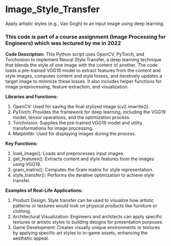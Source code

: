 # Image_Style_Transfer
Apply artistic styles (e.g., Van Gogh) to an input image using deep learning.
### This code is part of a course assignment (Image Processing for Engineers) which was lectured by me in 2022 ###

**Code Description:**
This Python script uses OpenCV, PyTorch, and Torchvision to implement Neural Style Transfer, a deep learning technique that blends the style of one image with the content of another. The code loads a pre-trained VGG19 model to extract features from the content and style images, computes content and style losses, and iteratively updates a target image to minimize these losses. It also includes helper functions for image preprocessing, feature extraction, and visualization.

**Libraries and Functions:**
1. OpenCV: Used for saving the final stylized image (cv2.imwrite()).
2. PyTorch: Provides the framework for deep learning, including the VGG19 model, tensor operations, and the optimization process.
3. Torchvision: Supplies the pre-trained VGG19 model and utility transformations for image processing.
4. Matplotlib: Used for displaying images during the process.

**Key Functions:**
1. load_image(): Loads and preprocesses input images.
2. get_features(): Extracts content and style features from the images using VGG19.
3. gram_matrix(): Computes the Gram matrix for style representation.
4. style_transfer(): Performs the iterative optimization to achieve style transfer.

**Examples of Real-Life Applications:**
1. Product Design: Style transfer can be used to visualize how artistic patterns or textures would look on physical products like furniture or clothing.
2. Architectural Visualization: Engineers and architects can apply specific textures or artistic styles to building designs for presentation purposes.
3. Game Development: Creates visually unique environments or textures by applying specific art styles to in-game assets, enhancing the aesthetic appeal.
